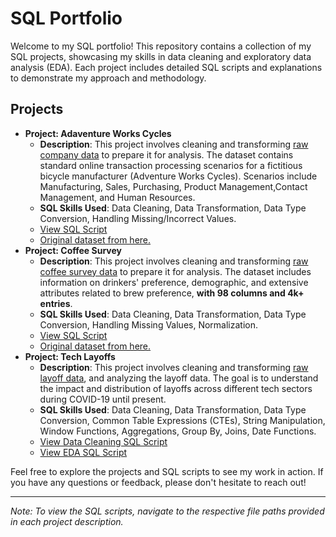 # SQL Portfolio

Welcome to my SQL portfolio! This repository contains a collection of my SQL projects, showcasing my skills in data cleaning and exploratory data analysis (EDA). Each project includes detailed SQL scripts and explanations to demonstrate my approach and methodology.

## Projects

- **Project: Adaventure Works Cycles**
  - **Description**: This project involves cleaning and transforming [raw company data](https://drive.google.com/file/d/1-69OzW3RjLf-opUtUxRd_Ejf1vJ8_sJi/view?usp=share_link) to prepare it for analysis. The dataset contains standard online transaction processing scenarios for a fictitious bicycle manufacturer (Adventure Works Cycles). Scenarios include Manufacturing, Sales, Purchasing, Product Management,Contact Management, and Human Resources.
  - **SQL Skills Used**: Data Cleaning, Data Transformation, Data Type Conversion, Handling Missing/Incorrect Values.
  - [View SQL Script](https://github.com/r-uiz/LA-Web-Traffic-Analysis/blob/main/webtraffic.sql)
  - [Original dataset from here.](https://drive.google.com/file/d/1-69OzW3RjLf-opUtUxRd_Ejf1vJ8_sJi/view?usp=share_link)
- **Project: Coffee Survey**
  - **Description**: This project involves cleaning and transforming [raw coffee survey data](Coffee/GACTT_RESULTS_ANONYMIZED_v2.csv) to prepare it for analysis. The dataset includes information on drinkers' preference, demographic, and extensive attributes related to brew preference, **with 98 columns and 4k+ entries**.
  - **SQL Skills Used**: Data Cleaning, Data Transformation, Data Type Conversion, Handling Missing Values, Normalization.
  - [View SQL Script](Coffee/coffee_dataCleaningProject.sql)
  - [Original dataset from here.](https://github.com/rfordatascience/tidytuesday/blob/master/data/2024/2024-05-14/readme.md#coffee_surveycsv)
- **Project: Tech Layoffs**
  - **Description**: This project involves cleaning and transforming [raw layoff data](Layoffs/layoffs.csv), and analyzing the layoff data. The goal is to understand the impact and distribution of layoffs across different tech sectors during COVID-19 until present.
  -	**SQL Skills Used**: Data Cleaning, Data Transformation, Data Type Conversion, Common Table Expressions (CTEs), String Manipulation, Window Functions, Aggregations, Group By, Joins, Date Functions.
  - [View Data Cleaning SQL Script](Layoffs/layoffs_dataCleaningProject.sql)
  - [View EDA SQL Script](Layoffs/layoffs_ExploratoryDataAnalysis.sql)

Feel free to explore the projects and SQL scripts to see my work in action. If you have any questions or feedback, please don't hesitate to reach out!

---

*Note: To view the SQL scripts, navigate to the respective file paths provided in each project description.*